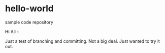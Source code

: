 # hello-world
sample code repository

Hi All -

Just a test of branching and committing.  Not a big deal.  Just wanted to try it out.
